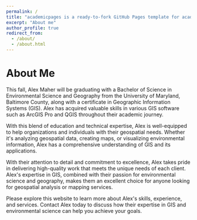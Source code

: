 ```yaml
---
permalink: /
title: "academicpages is a ready-to-fork GitHub Pages template for academic personal websites"
excerpt: "About me"
author_profile: true
redirect_from: 
  - /about/
  - /about.html
---
```




About Me
========

This fall, Alex Maher will be graduating with a Bachelor of Science in Environmental Science and Geography from the University of Maryland, Baltimore County, along with a certificate in Geographic Information Systems (GIS). Alex has acquired valuable skills in various GIS software such as ArcGIS Pro and QGIS throughout their academic journey.

With this blend of education and technical expertise, Alex is well-equipped to help organizations and individuals with their geospatial needs. Whether it's analyzing geospatial data, creating maps, or visualizing environmental information, Alex has a comprehensive understanding of GIS and its applications.

With their attention to detail and commitment to excellence, Alex takes pride in delivering high-quality work that meets the unique needs of each client. Alex's expertise in GIS, combined with their passion for environmental science and geography, makes them an excellent choice for anyone looking for geospatial analysis or mapping services.

Please explore this website to learn more about Alex's skills, experience, and services. Contact Alex today to discuss how their expertise in GIS and environmental science can help you achieve your goals.
